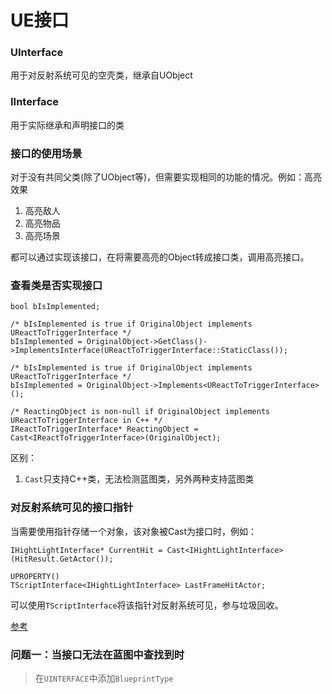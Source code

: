 # UE接口

### UInterface

用于对反射系统可见的空壳类，继承自UObject

### IInterface

用于实际继承和声明接口的类

### 接口的使用场景

对于没有共同父类(除了UObject等)，但需要实现相同的功能的情况。例如：高亮效果
1. 高亮敌人
2. 高亮物品
3. 高亮场景

都可以通过实现该接口，在将需要高亮的Object转成接口类，调用高亮接口。

### 查看类是否实现接口

```
bool bIsImplemented;

/* bIsImplemented is true if OriginalObject implements UReactToTriggerInterface */
bIsImplemented = OriginalObject->GetClass()->ImplementsInterface(UReactToTriggerInterface::StaticClass());

/* bIsImplemented is true if OriginalObject implements UReactToTriggerInterface */
bIsImplemented = OriginalObject->Implements<UReactToTriggerInterface>();

/* ReactingObject is non-null if OriginalObject implements UReactToTriggerInterface in C++ */
IReactToTriggerInterface* ReactingObject = Cast<IReactToTriggerInterface>(OriginalObject);
```

区别：
1. ``Cast``只支持C++类，无法检测蓝图类，另外两种支持蓝图类

### 对反射系统可见的接口指针

当需要使用指针存储一个对象，该对象被Cast为接口时，例如：
```
IHightLightInterface* CurrentHit = Cast<IHightLightInterface>(HitResult.GetActor());
```

```
UPROPERTY()
TScriptInterface<IHightLightInterface> LastFrameHitActor;
```
可以使用``TScriptInterface``将该指针对反射系统可见，参与垃圾回收。


[参考](https://dev.epicgames.com/documentation/en-us/unreal-engine/API/Runtime/CoreUObject/UObject/TScriptInterface)

### 问题一：当接口无法在蓝图中查找到时

> 在``UINTERFACE``中添加``BlueprintType``

